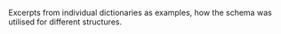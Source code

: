 Excerpts from individual dictionaries as examples, how the schema was utilised for different structures.